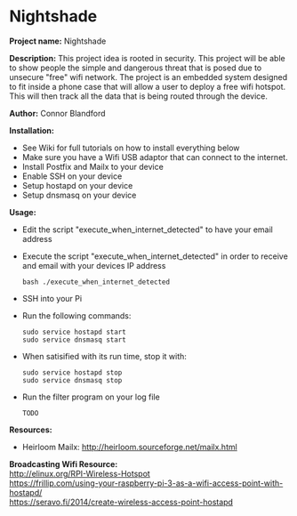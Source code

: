 # Nightshade
**Project name:** Nightshade

**Description:** This project idea is rooted in security. This project will be able to show people the simple and dangerous threat that is posed due to unsecure "free" wifi network. The project is an embedded system designed to fit inside a phone case that will allow a user to deploy a free wifi hotspot. This will then track all the data that is being routed through the device. 

**Author:** Connor Blandford  

**Installation:**

   * See Wiki for full tutorials on how to install everything below  
   * Make sure you have a Wifi USB adaptor that can connect to the internet.   
   * Install Postfix and Mailx to your device  
   * Enable SSH on your device 
   * Setup hostapd on your device 
   * Setup dnsmasq on your device 
   
**Usage:**

   * Edit the script "execute_when_internet_detected" to have your email address
   * Execute the  script "execute_when_internet_detected" in order to receive and email with your devices IP address
   
         bash ./execute_when_internet_detected
   
   * SSH into your Pi
   * Run the following commands:
   
         sudo service hostapd start  
         sudo service dnsmasq start
   
   * When satisified with its run time, stop it with:
   
         sudo service hostapd stop 
         sudo service dnsmasq stop 
         
   * Run the filter program on your log file
         
         TODO
   
**Resources:**

   * Heirloom Mailx:
      http://heirloom.sourceforge.net/mailx.html
      
   **Broadcasting Wifi Resource:**  
      http://elinux.org/RPI-Wireless-Hotspot  
      https://frillip.com/using-your-raspberry-pi-3-as-a-wifi-access-point-with-hostapd/  
      https://seravo.fi/2014/create-wireless-access-point-hostapd  
